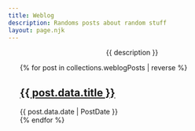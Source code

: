 ```yaml
---
title: Weblog
description: Randoms posts about random stuff
layout: page.njk
---
```


<p style="text-align:center;">{{ description }}</p>

<ul style="list-style:none;">
{% for post in collections.weblogPosts | reverse %}
  <li>
  <a href="{{ post.url }}"><h2>{{ post.data.title }}</h2></a>
  <time datetime="{{ post.data.date | dateToISOString }}" >{{ post.data.date | PostDate }}</time>
  </li>
{% endfor %}
</ul>
